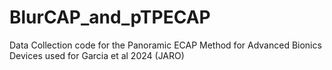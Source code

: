 # BlurCAP_and_pTPECAP
Data Collection code for the Panoramic ECAP Method for Advanced Bionics Devices used for Garcia et al 2024 (JARO)
